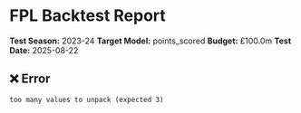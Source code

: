 # FPL Backtest Report

**Test Season:** 2023-24
**Target Model:** points_scored
**Budget:** £100.0m
**Test Date:** 2025-08-22

## ❌ Error
```
too many values to unpack (expected 3)
```